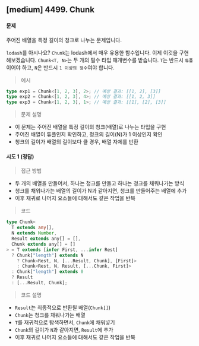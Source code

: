 ## [medium] 4499. Chunk

#### 문제

주어진 배열을 특정 길이의 청크로 나누는 문제입니다.

`lodash`를 아시나요? `Chunk`는 lodash에서 매우 유용한 함수입니다. 이제 이것을 구현해보겠습니다.
`Chunk<T, N>`는 두 개의 필수 타입 매개변수를 받습니다. `T`는 반드시 `튜플`이어야 하고, `N`은 반드시 `1 이상의 정수`여야 합니다.

> 예시

```ts
type exp1 = Chunk<[1, 2, 3], 2>; // 예상 결과: [[1, 2], [3]]
type exp2 = Chunk<[1, 2, 3], 4>; // 예상 결과: [[1, 2, 3]]
type exp3 = Chunk<[1, 2, 3], 1>; // 예상 결과: [[1], [2], [3]]
```

> 문제 설명

- 이 문제는 주어진 배열을 특정 길이의 청크(배열)로 나누는 타입을 구현
- 주어진 배열이 튜플인지 확인하고, 청크의 길이(N)가 1 이상인지 확인
- 청크의 길이가 배열의 길이보다 클 경우, 배열 자체를 반환

#### 시도 1 (정답)

> 접근 방법

- 두 개의 배열을 만들어서, 하나는 청크를 만들고 하나는 청크를 채워나가는 방식
- 청크를 채워나가는 배열의 길이가 N과 같아지면, 청크를 만들어주는 배열에 추가
- 이후 재귀로 나머지 요소들에 대해서도 같은 작업을 반복

> 코드

```ts
type Chunk<
  T extends any[],
  N extends Number,
  Result extends any[] = [],
  Chunk extends any[] = []
> = T extends [infer First, ...infer Rest]
  ? Chunk["length"] extends N
    ? Chunk<Rest, N, [...Result, Chunk], [First]>
    : Chunk<Rest, N, Result, [...Chunk, First]>
  : Chunk["length"] extends 0
  ? Result
  : [...Result, Chunk];
```

> 코드 설명

- `Result`는 최종적으로 반환될 배열(`Chunk[]`)
- `Chunk`는 청크를 채워나가는 배열
- `T`를 재귀적으로 탐색하면서, `Chunk`에 채워넣기
- `Chunk`의 길이가 `N`과 같아지면, `Result`에 추가
- 이후 재귀로 나머지 요소들에 대해서도 같은 작업을 반복
